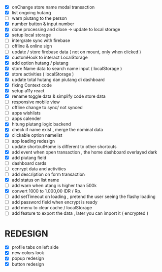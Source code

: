 - [x] onChange store name modal transaction
- [x] list ongoing hutang
- [ ] warn piutang to the person
- [x] number button & input number
- [x] done processing and close -> update to local storage
- [x] setup local storage
- [ ] intergrate sync with firebase
- [ ] offline & online sign
- [ ] update / store firebase data ( not on mount, only when clicked )
- [x] customHook to interact LocalStorage
- [x] add option hutang / piutang
- [x] store Name data to search name input ( localStorage )
- [x] store activities ( localStorage )
- [x] update total hutang dan piutang di dashboard
- [x] fixing Context code
- [x] setup a11y react
- [x] rename toggle data & simplify code store data
- [ ] responsive mobile view
- [ ] offline change to sync/ not synced
- [ ] apps wishlists
- [ ] apps calender
- [x] hitung piutang logic backend
- [x] check if name exist , merge the nominal data
- [x] clickable option namelist
- [ ] app loading redesign
- [ ] update shortcutHome is different to other shortcuts
- [x] add event when open transaction , the home dashboard overlayed dark
- [x] add piutang field
- [ ] dashboard cards
- [ ] ecnrypt data and activities
- [ ] add description on form transaction
- [x] add status on list name
- [ ] add warn when utang is higher than 500k
- [x] convert 1000 to 1.000,00 IDR / Rp.
- [ ] add setTimeout on loading , pretend the user seeing the flashy loading
- [ ] add password field when encrypt is ready
- [ ] add menu to clear cache / localStorage
- [ ] add feature to export the data , later you can import it ( encrypted )

# REDESIGN

- [x] profile tabs on left side
- [x] new colors look
- [x] popup redesign
- [x] button redesign
